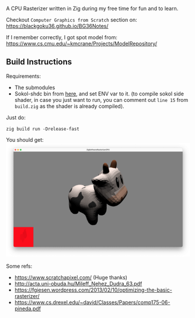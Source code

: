 A CPU Rasterizer written in Zig during my free time for fun and to learn.

Checkout `Computer Graphics from Scratch` section on: https://blackgoku36.github.io/BG36Notes/

If I remember correctly, I got spot model from: https://www.cs.cmu.edu/~kmcrane/Projects/ModelRepository/

## Build Instructions

Requirements:
- The submodules
- Sokol-shdc bin from [here](https://github.com/floooh/sokol-tools-bin), and set ENV var to it. (to compile sokol side shader, in case you just want to run, you can comment out `line 15` from `build.zig` as the shader is already compiled).

Just do:

```
zig build run -Drelease-fast
```

You should get:
![screenshot](screenshot.png)

Some refs:

- https://www.scratchapixel.com/ (Huge thanks)
- http://acta.uni-obuda.hu/Mileff_Nehez_Dudra_63.pdf
- https://fgiesen.wordpress.com/2013/02/10/optimizing-the-basic-rasterizer/
- https://www.cs.drexel.edu/~david/Classes/Papers/comp175-06-pineda.pdf